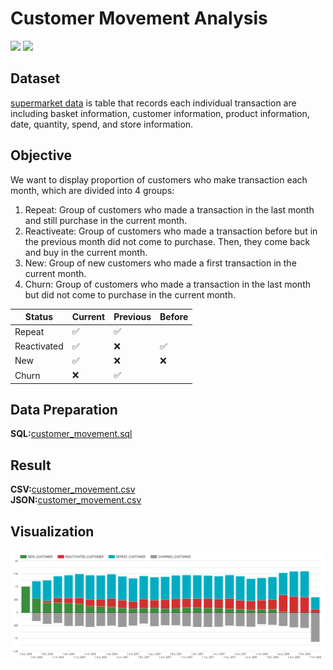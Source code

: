 # Customer Movement Analysis
[![](https://img.shields.io/badge/-SQL-blue)](#) [![](https://img.shields.io/badge/-BigQuery-bule)](https://cloud.google.com/bigquery)

## Dataset
[supermarket data](https://github.com/NittyNice/BADS7105-CRM-Analytics/blob/main/data/Supermarket%20Data.csv) is table that records each individual transaction are including basket information, customer information, product information, date, quantity, spend, and store information.

## Objective
We want to display proportion of customers who make transaction each month, which are divided into 4 groups:
1) Repeat: Group of customers who made a transaction in the last month and still purchase in the current month.
2) Reactiveate: Group of customers who made a transaction before but in the previous month did not come to purchase. Then, they come back and buy in the current month.
3) New: Group of new customers who made a first transaction in the current month.
4) Churn: Group of customers who made a transaction in the last month but did not come to purchase in the current month.

| Status | Current | Previous | Before |
| --- | --- | --- | --- |
| Repeat | ✅ | ✅ | |
| Reactivated | ✅ | ❌ | ✅ |
| New | ✅ | ❌ | ❌ |
| Churn | ❌ | ✅ | |


## Data Preparation
**SQL:**[customer_movement.sql](./customer_movement.sql)  

## Result
**CSV:**[customer_movement.csv](./customer_movement.csv)  
**JSON:**[customer_movement.csv](./customer_movement.json)  

## Visualization
![sales](./img/customer_movement.png)


